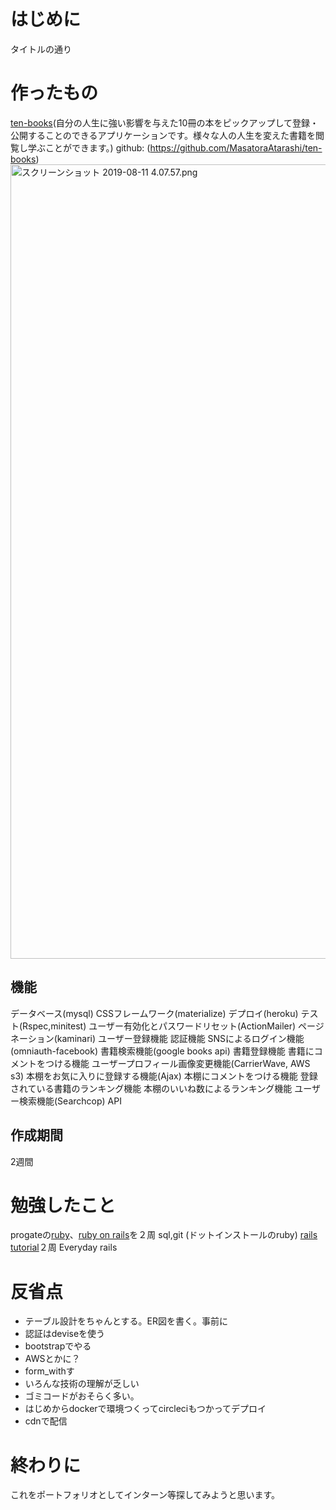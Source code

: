 # はじめに
タイトルの通り

# 作ったもの
[ten-books](https://ten-books.herokuapp.com/)(自分の人生に強い影響を与えた10冊の本をピックアップして登録・公開することのできるアプリケーションです。様々な人の人生を変えた書籍を閲覧し学ぶことができます。)
github: (https://github.com/MasatoraAtarashi/ten-books)
<img width="1271" alt="スクリーンショット 2019-08-11 4.07.57.png" src="https://qiita-image-store.s3.ap-northeast-1.amazonaws.com/0/455240/181e6452-9b99-7fef-1cee-f927f262cbe2.png">

## 機能
データベース(mysql)
CSSフレームワーク(materialize)
デプロイ(heroku)
テスト(Rspec,minitest)
ユーザー有効化とパスワードリセット(ActionMailer)
ページネーション(kaminari)
ユーザー登録機能
認証機能
SNSによるログイン機能(omniauth-facebook)
書籍検索機能(google books api)
書籍登録機能
書籍にコメントをつける機能
ユーザープロフィール画像変更機能(CarrierWave, AWS s3)
本棚をお気に入りに登録する機能(Ajax)
本棚にコメントをつける機能
登録されている書籍のランキング機能
本棚のいいね数によるランキング機能
ユーザー検索機能(Searchcop)
API
## 作成期間
2週間

# 勉強したこと
progateの[ruby]()、[ruby on rails]()を２周
sql,git
(ドットインストールのruby)
[rails tutorial]()２周
Everyday rails

# 反省点
-  テーブル設計をちゃんとする。ER図を書く。事前に
-  認証はdeviseを使う
-  bootstrapでやる
-  AWSとかに？
- form_withす
-  いろんな技術の理解が乏しい
-  ゴミコードがおそらく多い。
-  はじめからdockerで環境つくってcircleciもつかってデプロイ
-  cdnで配信

# 終わりに
これをポートフォリオとしてインターン等探してみようと思います。
